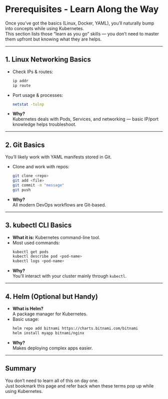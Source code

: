 # Prerequisites - Learn Along the Way

Once you’ve got the basics (Linux, Docker, YAML), you’ll naturally bump into concepts while using Kubernetes.  
This section lists those “learn as you go” skills — you don’t need to master them upfront but knowing what they are helps.

---

## 1. Linux Networking Basics
- Check IPs & routes:
  ```bash
  ip addr
  ip route
  ```
- Port usage & processes:
  ```bash
  netstat -tulnp
  ```
- **Why?**  
  Kubernetes deals with Pods, Services, and networking — basic IP/port knowledge helps troubleshoot.

---

## 2. Git Basics
You’ll likely work with YAML manifests stored in Git.

- Clone and work with repos:
  ```bash
  git clone <repo>
  git add <file>
  git commit -m "message"
  git push
  ```
- **Why?**  
  All modern DevOps workflows are Git-based.

---

## 3. kubectl CLI Basics
- **What it is:** Kubernetes command-line tool.
- Most used commands:
  ```bash
  kubectl get pods
  kubectl describe pod <pod-name>
  kubectl logs <pod-name>
  ```
- **Why?**  
  You’ll interact with your cluster mainly through `kubectl`.

---

## 4. Helm (Optional but Handy)
- **What is Helm?**  
  A package manager for Kubernetes.
- Basic usage:
  ```bash
  helm repo add bitnami https://charts.bitnami.com/bitnami
  helm install myapp bitnami/nginx
  ```
- **Why?**  
  Makes deploying complex apps easier.

---

## Summary
You don’t need to learn all of this on day one.  
Just bookmark this page and refer back when these terms pop up while using Kubernetes.
